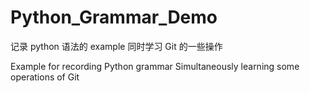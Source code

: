 # Python_Grammar_Demo
记录 python 语法的 example
同时学习 Git 的一些操作

Example for recording Python grammar
Simultaneously learning some operations of Git
